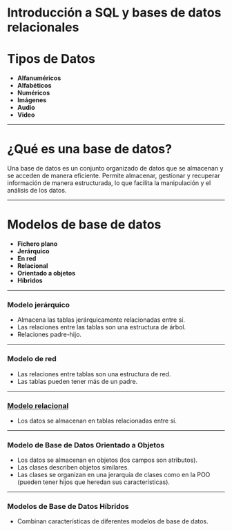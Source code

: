 
<p align="center">
  <h1>Introducción a SQL y bases de datos relacionales</h1>
</p>


# Tipos de Datos

- **Alfanuméricos**
- **Alfabéticos**
- **Numéricos**
- **Imágenes**
- **Audio**
- **Video**

---

# ¿Qué es una base de datos?

Una base de datos es un conjunto organizado de datos que se almacenan y se acceden de manera eficiente. Permite almacenar, gestionar y recuperar información de manera estructurada, lo que facilita la manipulación y el análisis de los datos.

---

# Modelos de base de datos

- **Fichero plano**
- **Jerárquico**
- **En red**
- **Relacional**
- **Orientado a objetos**
- **Híbridos**

---

### Modelo jerárquico

- Almacena las tablas jerárquicamente relacionadas entre sí.
- Las relaciones entre las tablas son una estructura de árbol.
- Relaciones padre-hijo.

---

### Modelo de red

- Las relaciones entre tablas son una estructura de red.
- Las tablas pueden tener más de un padre.

---

### [Modelo relacional](./Bases%20de%20datos%20relacionales.md)

- Los datos se almacenan en tablas relacionadas entre sí.

---

### Modelo de Base de Datos Orientado a Objetos

- Los datos se almacenan en objetos (los campos son atributos).
- Las clases describen objetos similares.
- Las clases se organizan en una jerarquía de clases como en la POO (pueden tener hijos que heredan sus características).

---

### Modelos de Base de Datos Híbridos

- Combinan características de diferentes modelos de base de datos.


